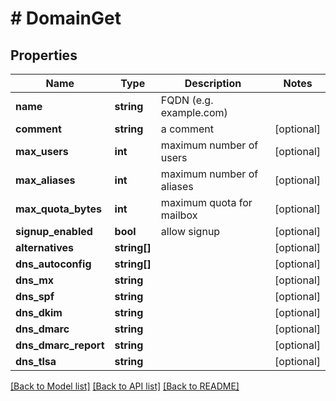 # # DomainGet

## Properties

Name | Type | Description | Notes
------------ | ------------- | ------------- | -------------
**name** | **string** | FQDN (e.g. example.com) |
**comment** | **string** | a comment | [optional]
**max_users** | **int** | maximum number of users | [optional]
**max_aliases** | **int** | maximum number of aliases | [optional]
**max_quota_bytes** | **int** | maximum quota for mailbox | [optional]
**signup_enabled** | **bool** | allow signup | [optional]
**alternatives** | **string[]** |  | [optional]
**dns_autoconfig** | **string[]** |  | [optional]
**dns_mx** | **string** |  | [optional]
**dns_spf** | **string** |  | [optional]
**dns_dkim** | **string** |  | [optional]
**dns_dmarc** | **string** |  | [optional]
**dns_dmarc_report** | **string** |  | [optional]
**dns_tlsa** | **string** |  | [optional]

[[Back to Model list]](../../README.md#models) [[Back to API list]](../../README.md#endpoints) [[Back to README]](../../README.md)
